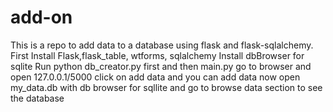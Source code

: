 # add-on
This is a repo to add data to a database using flask and flask-sqlalchemy.
First Install Flask,flask_table, wtforms, sqlalchemy
Install dbBrowser for sqlite
Run python db_creator.py first and then main.py
go to browser and open 127.0.0.1/5000
click on add data and you can add data
now open my_data.db with db browser for sqllite and go to browse data section to see the database
